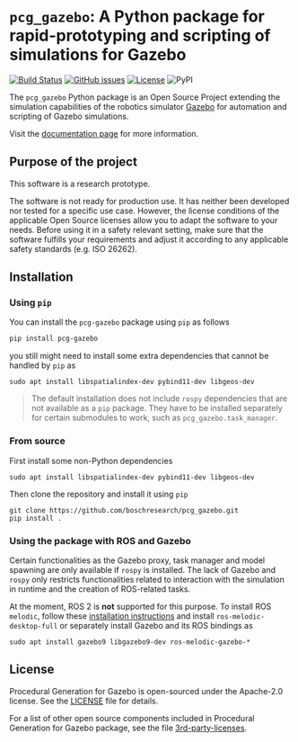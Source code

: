 # `pcg_gazebo`: A Python package for rapid-prototyping and scripting of simulations for Gazebo

[![Build Status](https://travis-ci.org/boschresearch/pcg_gazebo.svg?branch=master)](https://travis-ci.org/boschresearch/pcg_gazebo)
[![GitHub issues](https://img.shields.io/github/issues/boschresearch/pcg_gazebo_pkgs.svg)](https://github.com/boschresearch/pcg_gazebo/issues)
[![License](https://img.shields.io/badge/license-Apache%202-blue.svg)](https://github.com/boschresearch/pcg_gazebo/blob/master/LICENSE)
![PyPI](https://img.shields.io/pypi/v/pcg-gazebo)

The `pcg_gazebo` Python package is an Open Source
Project extending the simulation capabilities of the robotics simulator [Gazebo](http://gazebosim.org/)
for automation and scripting of Gazebo simulations.

Visit the [documentation page](https://boschresearch.github.io/pcg_gazebo_pkgs/) for more information.

## Purpose of the project

This software is a research prototype.

The software is not ready for production use. It has neither been developed nor
tested for a specific use case. However, the license conditions of the
applicable Open Source licenses allow you to adapt the software to your needs.
Before using it in a safety relevant setting, make sure that the software
fulfills your requirements and adjust it according to any applicable safety
standards (e.g. ISO 26262).

## Installation

### Using `pip`

You can install the `pcg-gazebo` package using `pip` as follows

```bash
pip install pcg-gazebo
```

you still might need to install some extra dependencies that cannot
be handled by `pip` as

```
sudo apt install libspatialindex-dev pybind11-dev libgeos-dev
```

> The default installation does not include `rospy` dependencies that
> are not available as a `pip` package. They have to be installed 
> separately for certain submodules to work, such as `pcg_gazebo.task_manager`.

### From source

First install some non-Python dependencies

```
sudo apt install libspatialindex-dev pybind11-dev libgeos-dev
```

Then clone the repository and install it using `pip`

```
git clone https://github.com/boschresearch/pcg_gazebo.git
pip install .
```

### Using the package with ROS and Gazebo

Certain functionalities as the Gazebo proxy, task manager and model spawning 
are only available if `rospy` is installed.
The lack of Gazebo and `rospy` only restricts functionalities related to 
interaction with the simulation in runtime and the creation of ROS-related 
tasks.

At the moment, ROS 2 is **not** supported for this purpose. 
To install ROS `melodic`, follow these [installation instructions](https://wiki.ros.org/melodic/Installation/Ubuntu) and install `ros-melodic-desktop-full`
or separately install Gazebo and its ROS bindings as

```
sudo apt install gazebo9 libgazebo9-dev ros-melodic-gazebo-*
```

## License

Procedural Generation for Gazebo is open-sourced under the Apache-2.0 license. See the [LICENSE](https://github.com/boschresearch/pcg_gazebo/blob/master/LICENSE) file for details.

For a list of other open source components included in Procedural Generation for Gazebo package, see the file [3rd-party-licenses](https://github.com/boschresearch/pcg_gazebo/blob/master/3rd-party-licenses.md).
